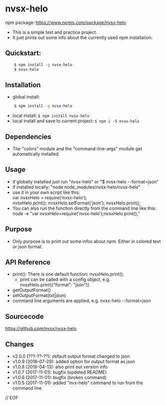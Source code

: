 # nvsx-helo

npm package: https://www.npmjs.com/package/nvsx-helo

* This is a simple test and practice project. 
* It just prints out some info about the currently used npm installation. 

## Quickstart:
```sh
    $ npm install -g nvsx-helo
    $ nvsx-helo
```

## Installation
* global install: 
```sh
    $ npm install -g nvsx-helo
```
* local install: ```$ npm install nvsx-helo```
* local install and save to current project: ```$ npm i -S nvsx-helo```

## Dependencies
* The "colors" module and the "command-line-args" module get automatically installed.

## Usage
* if globally installed just run "nvsx-helo" or "$  nvsx-helo --format=json"
* if installed locally: "node node_modules/nvsx-helo/nvsx-helo"
* use it in your own script like this:  
    var nvsxHelo = require('nvsx-helo');  
    nvsxHelo.print();
    nvsxHelo.setFormat('json');
    nvsxHelo.print();
* You can also run the function directly from the command line like this:  
    node -e "var nvsxHelo=require('nvsx-helo');nvsxHelo.print();"

## Purpose
* Only purpose is to print out some infos about npm. Either in colored text or json format. 

## API Reference
* print(): There is one default function: nvsxHelo.print();
  * print can be called with a config object, e.g. nvsxHelo.print({"format": "json"})
* getOutputFormat()
* setOutputFormat(txt|json)
* command line arguments are applied, e.g. nvsx-helo --format=json

## Sourcecode
https://github.com/nvsx/nvsx-helo

## Changes
* v2.0.0 (???-??-??): default output format changed to json
* v1.0.9 (2018-07-29): added option for output format as json
* v1.0.8 (2018-04-13): also print out version info
* v1.0.7 (2017-11-01): bugfix (updated README)
* v1.0.6 (2017-11-01): bugfix (broken command)
* v1.0.5 (2017-11-01): added "nvx-helo" command to run from the command line

// EOF
